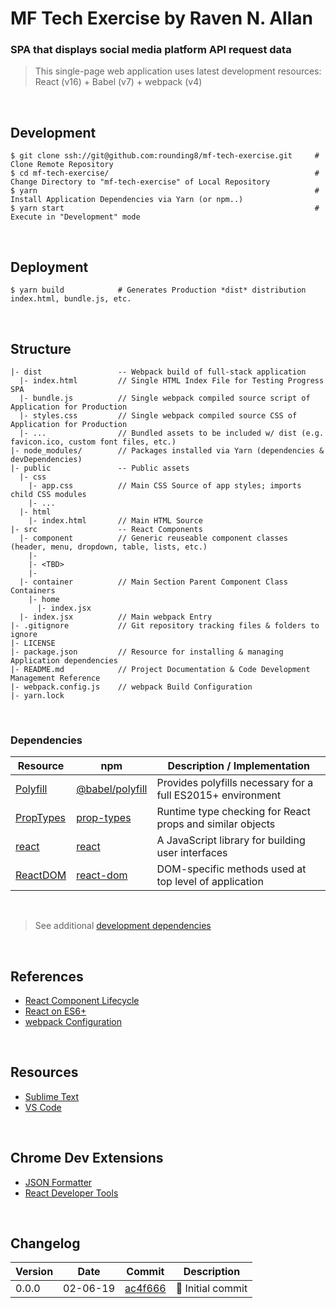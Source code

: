 
# MF Tech Exercise by Raven N. Allan

### SPA that displays social media platform API request data

> This single-page web application uses latest development resources: React (v16) + Babel (v7) + webpack (v4)

<br>

## Development

```
$ git clone ssh://git@github.com:rounding8/mf-tech-exercise.git     # Clone Remote Repository
$ cd mf-tech-exercise/                                              # Change Directory to "mf-tech-exercise" of Local Repository
$ yarn                                                              # Install Application Dependencies via Yarn (or npm..)
$ yarn start                                                        # Execute in "Development" mode
```

<br>

## Deployment

```
$ yarn build            # Generates Production *dist* distribution index.html, bundle.js, etc.
```

<br>

## Structure

```
|- dist                 -- Webpack build of full-stack application
  |- index.html         // Single HTML Index File for Testing Progress SPA
  |- bundle.js          // Single webpack compiled source script of Application for Production
  |- styles.css         // Single webpack compiled source CSS of Application for Production
  |- ...                // Bundled assets to be included w/ dist (e.g. favicon.ico, custom font files, etc.)
|- node_modules/        // Packages installed via Yarn (dependencies & devDependencies)
|- public               -- Public assets
  |- css
    |- app.css          // Main CSS Source of app styles; imports child CSS modules
    |- ...
  |- html
    |- index.html       // Main HTML Source
|- src                  -- React Components
  |- component          // Generic reuseable component classes (header, menu, dropdown, table, lists, etc.)
    |- 
    |- <TBD>
    |- 
  |- container          // Main Section Parent Component Class Containers
    |- home
      |- index.jsx
  |- index.jsx          // Main webpack Entry
|- .gitignore           // Git repository tracking files & folders to ignore
|- LICENSE
|- package.json         // Resource for installing & managing Application dependencies
|- README.md            // Project Documentation & Code Development Management Reference
|- webpack.config.js    // webpack Build Configuration
|- yarn.lock
```

<br>

### Dependencies

| Resource                                                               | npm                                                              | Description / Implementation                                |
|------------------------------------------------------------------------|------------------------------------------------------------------|-------------------------------------------------------------|
| [Polyfill](https://babeljs.io/docs/usage/polyfill)                     | [@babel/polyfill](https://www.npmjs.com/package/@babel/polyfill) | Provides polyfills necessary for a full ES2015+ environment |
| [PropTypes](https://reactjs.org/docs/typechecking-with-proptypes.html) | [prop-types](https://www.npmjs.com/package/prop-types)           | Runtime type checking for React props and similar objects   |
| [react](https://reactjs.org)                                           | [react](https://www.npmjs.com/package/react)                     | A JavaScript library for building user interfaces           |
| [ReactDOM](https://reactjs.org/docs/react-dom.html)                    | [react-dom](https://www.npmjs.com/package/react-dom)             | DOM-specific methods used at top level of application       |

<br>

> See additional [development dependencies](https://github.com/rounding8/mf-tech-exercise/blob/master/package.json#L31-L42)

<br>

## References

* [React Component Lifecycle](https://reactjs.org/docs/react-component.html#the-component-lifecycle)
* [React on ES6+](https://babeljs.io/blog/2015/06/07/react-on-es6-plus)
* [webpack Configuration](https://webpack.js.org/configuration)

<br>

## Resources

* [Sublime Text](https://www.sublimetext.com)
* [VS Code](https://code.visualstudio.com/download)

<br>

## Chrome Dev Extensions

* [JSON Formatter](https://chrome.google.com/webstore/detail/json-formatter/bcjindcccaagfpapjjmafapmmgkkhgoa)
* [React Developer Tools](https://chrome.google.com/webstore/detail/react-developer-tools/fmkadmapgofadopljbjfkapdkoienihi)

<br>

## Changelog

| Version | Date     | Commit                                                                                                   | Description |
|---------|----------|----------------------------------------------------------------------------------------------------------|-------------|
| 0.0.0   | 02-06-19 | [ac4f666](https://github.com/rounding8/mf-tech-exercise/commit/ac4f666f49ce797ebe83d68b68d524069bb29f75) | 🎉  Initial commit |

